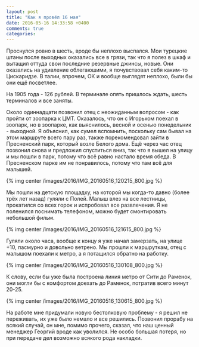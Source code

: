 ```yaml
---
layout: post
title: "Как я провёл 16 мая"
date: 2016-05-16 14:33:58 +0400
comments: true
categories: 
---
```

Проснулся ровно в шесть, вроде бы неплохо выспался. Мои турецкие штаны после выходных оказались все в грязи, так что я полез в шкаф и вытащил оттуда свои последние резервные джинсы, новые. Они оказались на удивление облегаюшими, я почувствовал себя каким-то Цискаридзе. В талии, впрочем, ОК и вообще выглядят неплохо, были бы они ещё посветлее.

На 1905 года - 126 рублей. В терминале опять пришлось ждать, шесть терминалов и все заняты.

Около одиннадцати позвонил отец с неожиданным вопросом - как пройти от зоопарка к ЦМТ. Оказалось, что он с Игорьком поехал в зоопарк, но в зоопарке, как выяснилось, весной и осенью понедельник - выходной. Я объяснил, как сумел вспомнить, поскольку сам бывал на этом маршруте всего пару раз, также порекомендовал зайти в Пресненский парк, который возле Белого дома. Ещё через час отец позвонил снова и предложил спуститься вниз, так что я вышел на улицу и мы пошли в парк, потому что всё равно настало время обеда. В Пресненском парке им не понравилось, потому что там всё для малышей.

{% img center /images/2016/IMG_20160516_120215_800.jpg %}

Мы пошли на детскую площадку, на которой мы когда-то давно (более трёх лет назад) гуляли с Полей. Малыш влез на все лестницы, прокатился со всех горок и испробовал все развлечения. Я не поленился поснимать телефоном, можно будет смонтировать небольшой фильм.

{% img center /images/2016/IMG_20160516_121615_800.jpg %}

Гуляли около часа, вообще к концу я уже начал замерзать, на улице +10, пасмурно и довольно ветрено. Мы прошли к маршруткам, отец с малышом поехали к метро, а я потащился обратно на работку. 

{% img center /images/2016/IMG_20160516_130108_800.jpg %}

К слову, если бы уже была построена линия метро от Сити до Раменок, они могли бы с комфортом доехать до Раменок, потратив всего минут 20-25. 

{% img center /images/2016/IMG_20160516_130615_800.jpg %}

На работе мне придумали новую бестолковую проблему - я решил не переживать, их уже было немало и все решились. Позвонил прорабу на всякий случай, он мне, помимо прочего, сказал, что наш ценный менеджер Георгий вроде как уволился. Не особо большая потеря, но при передаче дел возможно всякого рода накладки. 